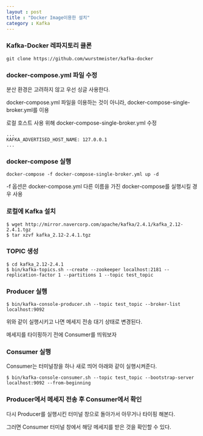 ```yaml
---
layout : post
title : "Docker Image이용한 설치"
category : Kafka
---
```


### **Kafka-Docker 레파지토리 클론**

```
git clone https://github.com/wurstmeister/kafka-docker
```

### **docker-compose.yml 파일 수정**

분산 환경은 고려하지 않고 우선 싱글 사용한다.

docker-compose.yml 파일을 이용하는 것이 아니라, docker-compose-single-broker.yml를 이용

로컬 호스트 사용 위해 docker-compose-single-broker.yml 수정

```
...
KAFKA_ADVERTISED_HOST_NAME: 127.0.0.1
...
```

### **docker-compose 실행**

```
docker-compose -f docker-compose-single-broker.yml up -d
```

-f 옵션은 docker-compose.yml 다른 이름을 가진 docker-compose를 실행시킬 경우 사용

### **로컬에 Kafka 설치**

```
$ wget http://mirror.navercorp.com/apache/kafka/2.4.1/kafka_2.12-2.4.1.tgz
$ tar xzvf kafka_2.12-2.4.1.tgz
```

### **TOPIC 생성**

```
$ cd kafka_2.12-2.4.1
$ bin/kafka-topics.sh --create --zookeeper localhost:2181 --replication-factor 1 --partitions 1 --topic test_topic
```

### **Producer 실행**

```
$ bin/kafka-console-producer.sh --topic test_topic --broker-list localhost:9092
```

위와 같이 실행시키고 나면 메세지 전송 대기 상태로 변경된다.

메세지를 타이핑하기 전에 Consumer를 띄워보자

### **Consumer 실행**

Consumer는 터미널창을 하나 새로 띄어 아래와 같이 실행시켜준다.

```
$ bin/kafka-console-consumer.sh --topic test_topic --bootstrap-server localhost:9092 --from-beginning
```

### **Producer에서 메세지 전송 후 Consumer에서 확인**

다시 Producer를 실행시킨 터미널 창으로 돌아가서 아무거나 타이핑 해본다.

그러면 Consumer 터미널 창에서 해당 메세지를 받은 것을 확인할 수 있다.
